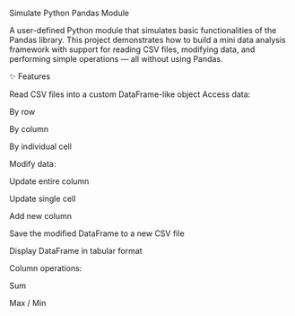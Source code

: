 Simulate Python Pandas Module

A user-defined Python module that simulates basic functionalities of the Pandas library.
This project demonstrates how to build a mini data analysis framework with support for reading CSV files, modifying data, and performing simple operations — all without using Pandas.


✨ Features

Read CSV files into a custom DataFrame-like object
Access data:

By row

By column

By individual cell

Modify data:

Update entire column

Update single cell

Add new column

Save the modified DataFrame to a new CSV file

Display DataFrame in tabular format

Column operations:

Sum

Max / Min
